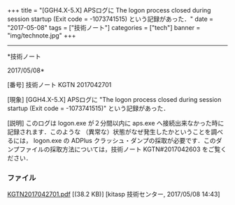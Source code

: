 ﻿+++
title = "[GGH4.X-5.X] APSログに The logon process closed during session startup (Exit code = -1073741515) という記録があった．"
date = "2017-05-08"
tags = ["技術ノート"]
categories = ["tech"]
banner = "img/technote.jpg"
+++

-----------------------------------------------------------------------------------------------------------------------------

*技術ノート

2017/05/08*


[番号]
技術ノート KGTN 2017042701

[現象]
[GGH4.X-5.X] APSログに "The logon process closed during session
startup (Exit code = -1073741515)" という記録があった．

[説明]
このログは logon.exe が２分間以内に aps.exe
へ接続出来なかった時に記録されます．このような
（異常な）状態がなぜ発生したかということを調べるには， logon.exe の
ADPlus
クラッシュ・ダンプの採取が必要です．このダンプファイルの採取方法については，技術ノート
KGTN#2017042603 をご覧ください．


### ファイル





[KGTN2017042701.pdf](http://techreport.kitasp.net/attachments/download/3553/KGTN2017042701.pdf)
 [(38.2 KB)] [kitasp 技術センター, 2017/05/08
14:43]
